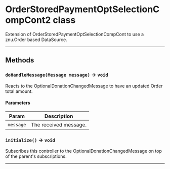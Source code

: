 # OrderStoredPaymentOptSelectionCompCont2 class

Extension of OrderStoredPaymentOptSelectionCompCont to use a znu.Order based DataSource.

---
## Methods
### `doHandleMessage(Message message)` → `void`

Reacts to the OptionalDonationChangedMessage to have an updated Order total amount.

#### Parameters
|Param|Description|
|-----|-----------|
|`message` |  The received message. |

### `initialize()` → `void`

Subscribes this controller to the OptionalDonationChangedMessage on top of the parent's subscriptions.

---

